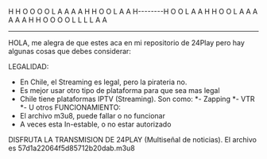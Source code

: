 H        H     O O O O   L           A A A A
H        H    O       O  L          A       A
H--------H    O       O  L         A         A
H        H    O       O  L         A A A A A A
H        H     O O O O   L L L L   A         A
______________________________________________

HOLA, me alegra de que estes aca en mi repositorio de 24Play pero hay algunas cosas que debes considerar:

LEGALIDAD:
 - En Chile, el Streaming es legal, pero la pirateria no.
 - Es mejor usar otro tipo de plataforma para que sea mas legal
 - Chile tiene plataformas IPTV (Streaming). Son como:
   *- Zapping
   *- VTR
   *- U otros
FUNCIONAMIENTO:
 - El archivo m3u8, puede fallar o no funcionar
 - A veces esta In-estable, o no estar autorizado

DISFRUTA LA TRANSMISION DE 24PLAY (Multiseñal de noticias). El archivo es 57d1a22064f5d85712b20dab.m3u8
